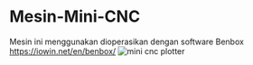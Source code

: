 # Mesin-Mini-CNC
Mesin ini menggunakan dioperasikan dengan software Benbox https://iowin.net/en/benbox/
![mini cnc plotter](https://github.com/Spraio/Mesin-Mini-CNC/assets/143721319/8606751b-37ae-4892-baad-7d7aa668d675)

